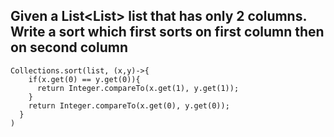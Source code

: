 ## Given a List<List<Integer>> list that has only 2 columns. Write a sort which first sorts on first column then on second column
```
Collections.sort(list, (x,y)->{
    if(x.get(0) == y.get(0)){
      return Integer.compareTo(x.get(1), y.get(1));
    }
    return Integer.compareTo(x.get(0), y.get(0));
  }
)
```
